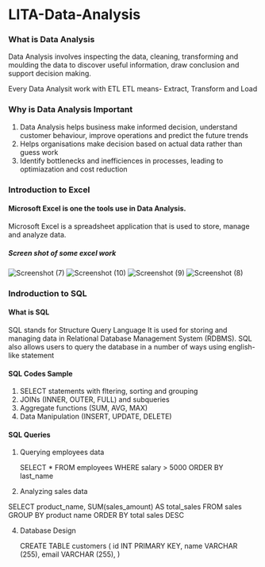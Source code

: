 # LITA-Data-Analysis

### What is Data Analysis

Data Analysis involves inspecting the data, cleaning, transforming and moulding the data to discover useful information, draw conclusion and support decision making.

Every Data Analysit work with ETL
ETL means- Extract, Transform and Load

### Why is Data Analysis Important
1. Data Analysis helps business make informed decision, understand customer behaviour, improve operations and predict the future trends
2. Helps organisations make decision based on actual data rather than guess work
3. Identify bottlenecks and inefficiences in processes, leading to optimiazation and cost reduction

### Introduction to Excel
#### Microsoft Excel is one the tools use in Data Analysis. 

Microsoft Excel is a spreadsheet application that is used to store, manage and analyze data.
##### Screen shot of some excel work
![Screenshot (7)](https://github.com/user-attachments/assets/29b08752-6e6c-44f4-be8f-2ec60918d02c)
![Screenshot (10)](https://github.com/user-attachments/assets/bdbd3ed9-81ff-4149-b261-3664224734b0)
![Screenshot (9)](https://github.com/user-attachments/assets/17fa6a3a-4711-4d64-8f54-0d77d7662880)
![Screenshot (8)](https://github.com/user-attachments/assets/f977fb22-45cd-4c30-b0fc-a74116ea0952)

### Indroduction to SQL
#### What is SQL

SQL stands for Structure Query Language
It is used for storing and managing data in Relational Database Management System (RDBMS). SQL also allows users to query the database in a number of ways using english-like statement

#### SQL Codes Sample
1. SELECT statements with fltering, sorting and grouping
2. JOINs (INNER, OUTER, FULL) and subqueries
3. Aggregate functions (SUM, AVG, MAX)
4. Data Manipulation (INSERT, UPDATE, DELETE)

#### SQL Queries
1. Querying employees data

   SELECT *
   FROM employees
   WHERE salary > 5000
   ORDER BY last_name

2. Analyzing sales data

SELECT product_name, SUM(sales_amount) AS total_sales FROM sales
  GROUP BY product name
  ORDER BY total sales DESC

4. Database Design

   CREATE TABLE customers (
   id INT PRIMARY KEY,
   name VARCHAR (255),
   email VARCHAR (255),
   )

